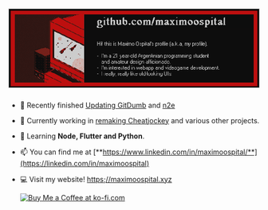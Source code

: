 # ![header](https://raw.githubusercontent.com/maximoospital/maximoospital/main/header.png) 

- 🧿 Recently finished [Updating GitDumb](https://github.com/maximoospital/gitdumb) and [n2e](https://github.com/maximoospital/n2e)

- 🔭 Currently working in [remaking Cheatjockey](https://github.com/maximoospital/Cheatjockey2) and various other projects.

- 🌱 Learning **Node, Flutter and Python**.

- 📫 You can find me at [**https://www.linkedin.com/in/maximoospital/**](https://linkedin.com/in/maximoospital)

- 💻 Visit my website! [https;//maximoospital.xyz](https://maximoospital.xyz)

  <a href="https://ko-fi.com/I2I3ZRJ0Q" target="_blank">
    <img src="https://storage.ko-fi.com/cdn/kofi5.png?v=3" alt="Buy Me a Coffee at ko-fi.com" height="36">
  </a>
